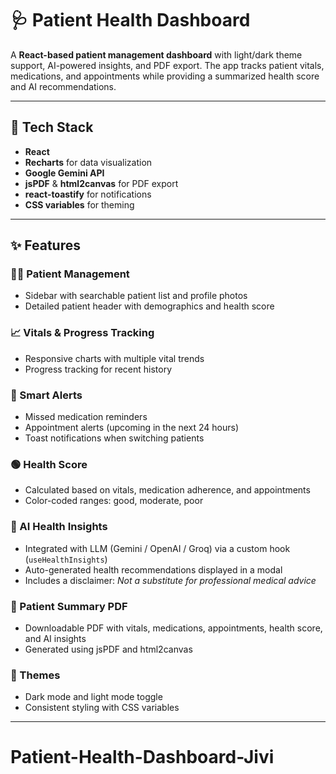 # 🩺 Patient Health Dashboard

A **React-based patient management dashboard** with light/dark theme support, AI-powered insights, and PDF export. The app tracks patient vitals, medications, and appointments while providing a summarized health score and AI recommendations.

---

## 🚀 Tech Stack

- **React**
- **Recharts** for data visualization
- **Google Gemini API**
- **jsPDF** & **html2canvas** for PDF export
- **react-toastify** for notifications
- **CSS variables** for theming

---

## ✨ Features

### 👨‍⚕️ Patient Management

- Sidebar with searchable patient list and profile photos
- Detailed patient header with demographics and health score

### 📈 Vitals & Progress Tracking

- Responsive charts with multiple vital trends
- Progress tracking for recent history

### 🚨 Smart Alerts

- Missed medication reminders
- Appointment alerts (upcoming in the next 24 hours)
- Toast notifications when switching patients

### 🟢 Health Score

- Calculated based on vitals, medication adherence, and appointments
- Color-coded ranges: good, moderate, poor

### 🤖 AI Health Insights

- Integrated with LLM (Gemini / OpenAI / Groq) via a custom hook (`useHealthInsights`)
- Auto-generated health recommendations displayed in a modal
- Includes a disclaimer: _Not a substitute for professional medical advice_

### 📄 Patient Summary PDF

- Downloadable PDF with vitals, medications, appointments, health score, and AI insights
- Generated using jsPDF and html2canvas

### 🎨 Themes

- Dark mode and light mode toggle
- Consistent styling with CSS variables

---
# Patient-Health-Dashboard-Jivi
